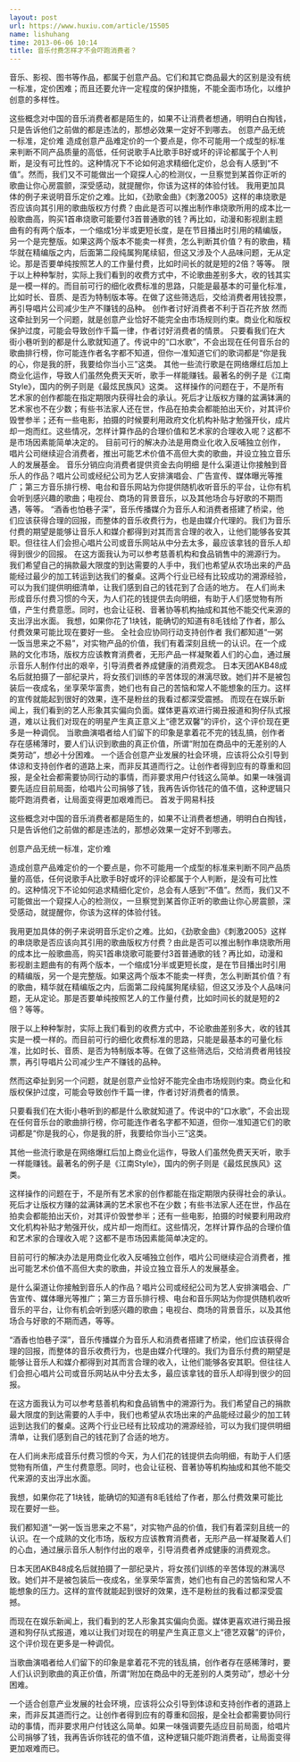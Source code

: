 ```yaml
---
layout: post
url: https://www.huxiu.com/article/15505
name: lishuhang
time: 2013-06-06 10:14
title: 音乐付费怎样才不会吓跑消费者？
---
```

音乐、影视、图书等作品，都属于创意产品。它们和其它商品最大的区别是没有统一标准，定价困难；而且还要允许一定程度的保护措施，不能全面市场化，以维护创意的多样性。

这些概念对中国的音乐消费者都是陌生的，如果不让消费者想通，明明白白掏钱，只是告诉他们之前做的都是违法的，那想必效果一定好不到哪去。 创意产品无统一标准，定价难 造成创意产品难定价的一个要点是，你不可能用一个成型的标准来判断不同产品质量的高低，任何说歌手A比歌手B好或坏的评论都属于个人判断，是没有可比性的。这种情况下不论如何追求精细化定价，总会有人感到“不值”。然而，我们又不可能做出一个窥探人心的检测仪，一旦察觉到某首你正听的歌曲让你心房震颤，深受感动，就提醒你，你该为这样的体验付钱。 我用更加具体的例子来说明音乐定价之难。比如，《劲歌金曲》《刺激2005》这样的串烧歌是否应该向其引用的歌曲版权方付费？由此是否可以推出制作串烧歌所用的成本比一般歌曲高，购买1首串烧歌可能要付3首普通歌的钱？再比如，动漫和影视剧主题曲有的有两个版本，一个缩成1分半或更短长度，是在节目播出时引用的精编版，另一个是完整版。如果这两个版本不能卖一样贵，怎么判断其价值？有的歌曲，精华就在精编版之内，后面第二段纯属狗尾续貂，但这又涉及个人品味问题，无从定论。那是否要单纯按照艺人的工作量付费，比如时间长的就是短的2倍？等等。 限于以上种种掣肘，实际上我们看到的收费方式中，不论歌曲差别多大，收的钱其实是一模一样的。而目前可行的细化收费标准的思路，只能是最基本的可量化标准，比如时长、音质、是否为特制版本等。在做了这些筛选后，交给消费者用钱投票，再引导唱片公司减少生产不赚钱的品种。 创作者讨好消费者不利于百花齐放 然而这牵扯到另一个问题，就是创意产业恰好不能完全由市场规则约束。商业化和版权保护过度，可能会导致创作千篇一律，作者讨好消费者的情景。 只要看我们在大街小巷听到的都是什么歌就知道了。传说中的“口水歌”，不会出现在任何音乐台的歌曲排行榜，你可能连作者名字都不知道，但你一准知道它们的歌词都是“你是我的心，你是我的肝，我要给你当小三”这类。 其他一些流行歌是在网络爆红后加上商业化运作，导致人们虽然免费天天听，歌手一样能赚钱。最著名的例子是《江南Style》，国内的例子则是《最炫民族风》这类。 这样操作的问题在于，不是所有艺术家的创作都能在指定期限内获得社会的承认。死后才让版权方赚的盆满钵满的艺术家也不在少数；有些书法家人还在世，作品在拍卖会都能拍出天价，对其评价毁誉参半；还有一些电影，拍摄的时候要利用政府文化机构补贴才勉强开伙，成片却一炮而红。这些情况，怎样计算作品的合理价值和艺术家的合理收入呢？这都不是市场因素能简单决定的。 目前可行的解决办法是用商业化收入反哺独立创作，唱片公司继续迎合消费者，推出可能艺术价值不高但大卖的歌曲，并设立独立音乐人的发展基金。 音乐分销应向消费者提供资金去向明细 是什么渠道让你接触到音乐人的作品？唱片公司或经纪公司为艺人安排演唱会、广告宣传、媒体曝光等推广；第三方音乐排行榜、电台和音乐网站为你提供随机收听音乐的平台，让你有机会听到感兴趣的歌曲；电视台、商场的背景音乐，以及其他场合与好歌的不期而遇，等等。 “酒香也怕巷子深”，音乐传播媒介为音乐人和消费者搭建了桥梁，他们应该获得合理的回报，而整体的音乐收费行为，也是由媒介代理的。我们为音乐付费的期望是能够让音乐人和媒介都得到对其而言合理的收入，让他们能够各安其职。但往往人们会担心唱片公司或音乐网站从中分去太多，最应该拿钱的音乐人却得到很少的回报。 在这方面我认为可以参考慈善机构和食品销售中的溯源行为。我们希望自己的捐款最大限度的到达需要的人手中，我们也希望从农场出来的产品能经过最少的加工转运到达我们的餐桌。这两个行业已经有比较成功的溯源经验，可以为我们提供明细清单，让我们感到自己的钱花到了合适的地方。 在人们尚未形成音乐付费习惯的今天，为人们花的钱提供去向明细，有助于人们感觉物有所值，产生付费意愿。同时，也会让征税、音著协等机构抽成和其他不能交代来源的支出浮出水面。 我想，如果你花了1块钱，能确切的知道有8毛钱给了作者，那么付费效果可能比现在要好一些。 全社会应协同行动支持创作者 我们都知道“一粥一饭当思来之不易”，对实物产品的价值，我们有着深刻且统一的认识。在一个成熟的文化市场，版权方应该教育消费者，无形产品一样凝聚着人们的心血，通过展示音乐人制作付出的艰辛，引导消费者养成健康的消费观念。 日本天团AKB48成名后就拍摄了一部纪录片，将女孩们训练的辛苦体现的淋漓尽致。她们并不是被包装后一夜成名，坐享荣华富贵，她们也有自己的苦恼和常人不能想象的压力。这样的宣传就能起到很好的效果，连不是粉丝的我看过都深受震撼。 而现在在娱乐新闻上，我们看到的艺人形象其实偏向负面。媒体更喜欢进行揭丑报道和狗仔队式报道，难以让我们对现在的明星产生真正意义上“德艺双馨”的评价，这个评价现在更多是一种调侃。 当歌曲演唱者给人们留下的印象是拿着花不完的钱乱搞，创作者存在感稀薄时，要人们认识到歌曲的真正价值，所谓“附加在商品中的无差别的人类劳动”，想必十分困难。 一个适合创意产业发展的社会环境，应该将公众引导到体谅和支持创作者的道路上来，而非反其道而行之。让创作者得到应有的尊重和回报，是全社会都需要协同行动的事情，而非要求用户付钱这么简单。如果一味强调要先适应目前局面，给唱片公司捐够了钱，我再告诉你钱花的值不值，这种逻辑只能吓跑消费者，让局面变得更加艰难而已。 首发于网易科技

这些概念对中国的音乐消费者都是陌生的，如果不让消费者想通，明明白白掏钱，只是告诉他们之前做的都是违法的，那想必效果一定好不到哪去。

创意产品无统一标准，定价难

造成创意产品难定价的一个要点是，你不可能用一个成型的标准来判断不同产品质量的高低，任何说歌手A比歌手B好或坏的评论都属于个人判断，是没有可比性的。这种情况下不论如何追求精细化定价，总会有人感到“不值”。然而，我们又不可能做出一个窥探人心的检测仪，一旦察觉到某首你正听的歌曲让你心房震颤，深受感动，就提醒你，你该为这样的体验付钱。

我用更加具体的例子来说明音乐定价之难。比如，《劲歌金曲》《刺激2005》这样的串烧歌是否应该向其引用的歌曲版权方付费？由此是否可以推出制作串烧歌所用的成本比一般歌曲高，购买1首串烧歌可能要付3首普通歌的钱？再比如，动漫和影视剧主题曲有的有两个版本，一个缩成1分半或更短长度，是在节目播出时引用的精编版，另一个是完整版。如果这两个版本不能卖一样贵，怎么判断其价值？有的歌曲，精华就在精编版之内，后面第二段纯属狗尾续貂，但这又涉及个人品味问题，无从定论。那是否要单纯按照艺人的工作量付费，比如时间长的就是短的2倍？等等。

限于以上种种掣肘，实际上我们看到的收费方式中，不论歌曲差别多大，收的钱其实是一模一样的。而目前可行的细化收费标准的思路，只能是最基本的可量化标准，比如时长、音质、是否为特制版本等。在做了这些筛选后，交给消费者用钱投票，再引导唱片公司减少生产不赚钱的品种。

然而这牵扯到另一个问题，就是创意产业恰好不能完全由市场规则约束。商业化和版权保护过度，可能会导致创作千篇一律，作者讨好消费者的情景。

只要看我们在大街小巷听到的都是什么歌就知道了。传说中的“口水歌”，不会出现在任何音乐台的歌曲排行榜，你可能连作者名字都不知道，但你一准知道它们的歌词都是“你是我的心，你是我的肝，我要给你当小三”这类。

其他一些流行歌是在网络爆红后加上商业化运作，导致人们虽然免费天天听，歌手一样能赚钱。最著名的例子是《江南Style》，国内的例子则是《最炫民族风》这类。

这样操作的问题在于，不是所有艺术家的创作都能在指定期限内获得社会的承认。死后才让版权方赚的盆满钵满的艺术家也不在少数；有些书法家人还在世，作品在拍卖会都能拍出天价，对其评价毁誉参半；还有一些电影，拍摄的时候要利用政府文化机构补贴才勉强开伙，成片却一炮而红。这些情况，怎样计算作品的合理价值和艺术家的合理收入呢？这都不是市场因素能简单决定的。

目前可行的解决办法是用商业化收入反哺独立创作，唱片公司继续迎合消费者，推出可能艺术价值不高但大卖的歌曲，并设立独立音乐人的发展基金。

是什么渠道让你接触到音乐人的作品？唱片公司或经纪公司为艺人安排演唱会、广告宣传、媒体曝光等推广；第三方音乐排行榜、电台和音乐网站为你提供随机收听音乐的平台，让你有机会听到感兴趣的歌曲；电视台、商场的背景音乐，以及其他场合与好歌的不期而遇，等等。

“酒香也怕巷子深”，音乐传播媒介为音乐人和消费者搭建了桥梁，他们应该获得合理的回报，而整体的音乐收费行为，也是由媒介代理的。我们为音乐付费的期望是能够让音乐人和媒介都得到对其而言合理的收入，让他们能够各安其职。但往往人们会担心唱片公司或音乐网站从中分去太多，最应该拿钱的音乐人却得到很少的回报。

在这方面我认为可以参考慈善机构和食品销售中的溯源行为。我们希望自己的捐款最大限度的到达需要的人手中，我们也希望从农场出来的产品能经过最少的加工转运到达我们的餐桌。这两个行业已经有比较成功的溯源经验，可以为我们提供明细清单，让我们感到自己的钱花到了合适的地方。

在人们尚未形成音乐付费习惯的今天，为人们花的钱提供去向明细，有助于人们感觉物有所值，产生付费意愿。同时，也会让征税、音著协等机构抽成和其他不能交代来源的支出浮出水面。

我想，如果你花了1块钱，能确切的知道有8毛钱给了作者，那么付费效果可能比现在要好一些。

我们都知道“一粥一饭当思来之不易”，对实物产品的价值，我们有着深刻且统一的认识。在一个成熟的文化市场，版权方应该教育消费者，无形产品一样凝聚着人们的心血，通过展示音乐人制作付出的艰辛，引导消费者养成健康的消费观念。

日本天团AKB48成名后就拍摄了一部纪录片，将女孩们训练的辛苦体现的淋漓尽致。她们并不是被包装后一夜成名，坐享荣华富贵，她们也有自己的苦恼和常人不能想象的压力。这样的宣传就能起到很好的效果，连不是粉丝的我看过都深受震撼。

而现在在娱乐新闻上，我们看到的艺人形象其实偏向负面。媒体更喜欢进行揭丑报道和狗仔队式报道，难以让我们对现在的明星产生真正意义上“德艺双馨”的评价，这个评价现在更多是一种调侃。

当歌曲演唱者给人们留下的印象是拿着花不完的钱乱搞，创作者存在感稀薄时，要人们认识到歌曲的真正价值，所谓“附加在商品中的无差别的人类劳动”，想必十分困难。

一个适合创意产业发展的社会环境，应该将公众引导到体谅和支持创作者的道路上来，而非反其道而行之。让创作者得到应有的尊重和回报，是全社会都需要协同行动的事情，而非要求用户付钱这么简单。如果一味强调要先适应目前局面，给唱片公司捐够了钱，我再告诉你钱花的值不值，这种逻辑只能吓跑消费者，让局面变得更加艰难而已。


